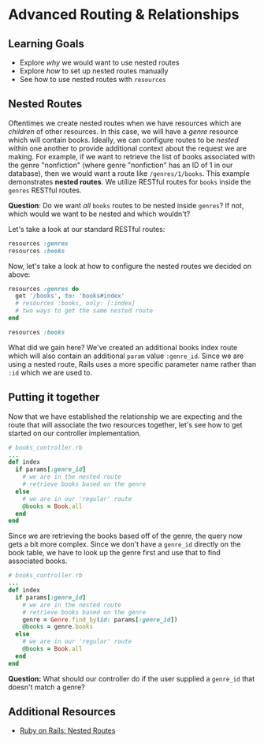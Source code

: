 # Advanced Routing & Relationships

## Learning Goals
- Explore _why_ we would want to use nested routes
- Explore _how_ to set up nested routes manually
- See how to use nested routes with `resources`


## Nested Routes
Oftentimes we create nested routes when we have resources which are _children_ of other resources. In this case, we will have a _genre_ resource which will contain books. Ideally, we can configure routes to be _nested_ within one another to provide additional context about the request we are making. For example, if we want to retrieve the list of books associated with the genre "nonfiction" (where genre "nonfiction" has an ID of 1 in our database), then we would want a route like `/genres/1/books`. This example demonstrates **nested routes**. We utilize RESTful routes for `books` inside the `genres` RESTful routes.

**Question**: Do we want _all_ `books` routes to be nested inside `genres`? If not, which would we want to be nested and which wouldn't?

Let's take a look at our standard RESTful routes:
```ruby
resources :genres
resources :books
```

Now, let's take a look at how to configure the nested routes we decided on above:
```ruby
resources :genres do
  get '/books', to: 'books#index'
  # resources :books, only: [:index]
  # two ways to get the same nested route
end

resources :books
```

What did we gain here? We've created an additional books index route which will also contain an additional `param` value `:genre_id`. Since we are using a nested route, Rails uses a more specific parameter name rather than `:id` which we are used to.



## Putting it together

Now that we have established the relationship we are expecting and the route that will associate the two resources together, let's see how to get started on our controller implementation.

```ruby
# books_controller.rb
...
def index
  if params[:genre_id]
    # we are in the nested route
    # retrieve books based on the genre
  else
    # we are in our 'regular' route
    @books = Book.all
  end
end
```

Since we are retrieving the books based off of the genre, the query now gets a bit more complex. Since we don't have a `genre_id` directly on the book table, we have to look up the genre first and use that to find associated books.

```ruby
# books_controller.rb
...
def index
  if params[:genre_id]
    # we are in the nested route
    # retrieve books based on the genre
    genre = Genre.find_by(id: params[:genre_id])
    @books = genre.books
  else
    # we are in our 'regular' route
    @books = Book.all
  end
end
```

**Question:** What should our controller do if the user supplied a `genre_id` that doesn't match a genre?

## Additional Resources
- [Ruby on Rails: Nested Routes](http://guides.rubyonrails.org/routing.html#nested-resources)
